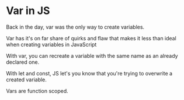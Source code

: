 # Var in JS

Back in the day, var was the only way to create variables.

Var has it's on far share of quirks and flaw that makes it less than ideal when creating variables in JavaScript

With var, you can recreate a variable with the same name as an already declared one.

With let and const, JS let's you know that you're trying to overwrite a created variable.

Vars are function scoped.